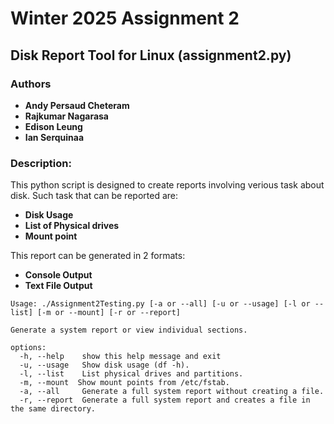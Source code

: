 # Winter 2025 Assignment 2

## Disk Report Tool for Linux (assignment2.py)
### Authors
- **Andy Persaud Cheteram**
- **Rajkumar Nagarasa**
- **Edison Leung**
- **Ian Serquinaa**

### Description:
This python script is designed to create reports involving verious task about disk.
Such task that can be reported are:
- **Disk Usage**
- **List of Physical drives**
- **Mount point**

This report can be generated in 2 formats:
- **Console Output**
- **Text File Output**

```
Usage: ./Assignment2Testing.py [-a or --all] [-u or --usage] [-l or --list] [-m or --mount] [-r or --report] 

Generate a system report or view individual sections.

options:
  -h, --help    show this help message and exit
  -u, --usage   Show disk usage (df -h).
  -l, --list    List physical drives and partitions.
  -m, --mount  Show mount points from /etc/fstab.
  -a, --all     Generate a full system report without creating a file.
  -r, --report  Generate a full system report and creates a file in the same directory.

```
